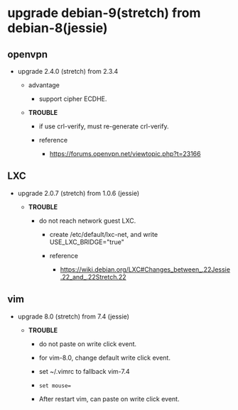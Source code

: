 
# upgrade debian-9(stretch) from debian-8(jessie)

## openvpn

- upgrade 2.4.0 (stretch) from 2.3.4

  - advantage
  
    - support cipher ECDHE.
    
  - **TROUBLE**

    - if use crl-verify, must re-generate crl-verify.
    - reference

      - https://forums.openvpn.net/viewtopic.php?t=23166

## LXC

- upgrade 2.0.7 (stretch) from 1.0.6 (jessie)

  - **TROUBLE**

    - do not reach network guest LXC.

      - create /etc/default/lxc-net, and write USE_LXC_BRIDGE="true"
      
      - reference

        - https://wiki.debian.org/LXC#Changes_between_.22Jessie.22_and_.22Stretch.22

## vim

- upgrade 8.0 (stretch) from 7.4 (jessie)

  - **TROUBLE**

    - do not paste on write click event.
    - for vim-8.0, change default write click event. 

    - set ~/.vimrc to fallback vim-7.4

     - `set mouse=`
     - After restart vim, can paste on write click event.
